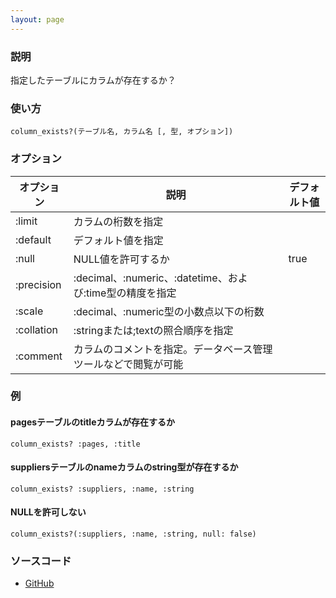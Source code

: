 ```yaml
---
layout: page
---
```

### 説明
指定したテーブルにカラムが存在するか？

### 使い方
    column_exists?(テーブル名, カラム名 [, 型, オプション])

### オプション

オプション      | 説明                                             | デフォルト値
-----------|------------------------------------------------|-------
:limit     | カラムの桁数を指定                                    |
:default   | デフォルト値を指定                                     |
:null      | NULL値を許可するか                                   | true
:precision | :decimal、:numeric、:datetime、および:time型の精度を指定 |
:scale     | :decimal、:numeric型の小数点以下の桁数              |
:collation | :stringまたは;textの照合順序を指定                    |
:comment   | カラムのコメントを指定。データベース管理ツールなどで閲覧が可能          |

### 例
#### pagesテーブルのtitleカラムが存在するか
    column_exists? :pages, :title

#### suppliersテーブルのnameカラムのstring型が存在するか
    column_exists? :suppliers, :name, :string

#### NULLを許可しない
    column_exists?(:suppliers, :name, :string, null: false)

### ソースコード
* [GitHub](https://github.com/rails/rails/blob/f33d52c95217212cbacc8d5e44b5a8e3cdc6f5b3/activerecord/lib/active_record/connection_adapters/abstract/schema_statements.rb#L133)